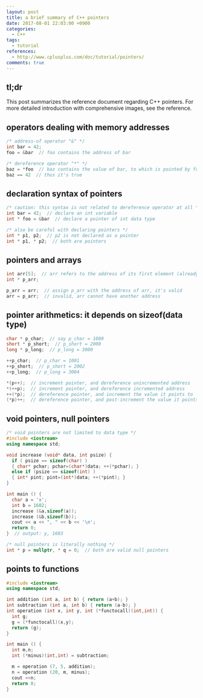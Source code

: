 ```yaml
---
layout: post
title: a brief summary of C++ pointers
date: 2017-08-01 22:03:00 +0900
categories:
  - C++
tags:
  - tutorial
references:
  - http://www.cplusplus.com/doc/tutorial/pointers/
comments: true
---
```


## tl;dr

This post summarizes the reference document regarding C++ pointers. For more detailed introduction with comprehensive images, see the reference.

## operators dealing with memory addresses
```c++
/* address-of operator "&" */
int bar = 42;
foo = &bar  // foo contains the address of bar

/* dereference operator "*" */
baz = *foo  // baz contains the value of bar, to which is pointed by foo
baz == 42  // thus it's true
```

## declaration syntax of pointers
```c++
/* caution: this syntax is not related to dereference operator at all */
int bar = 42;  // declare an int variable
int * foo = &bar  // declare a pointer of int data type

/* also be careful with declaring pointers */
int * p1, p2;  // p2 is not declared as a pointer
int * p1, * p2;  // both are pointers
```

## pointers and arrays
```c++
int arr[5];  // arr refers to the address of its first element (already allocated)
int * p_arr;

p_arr = arr;  // assign p_arr with the address of arr, it's valid
arr = p_arr;  // invalid, arr cannot have another address
```

## pointer arithmetics: it depends on sizeof(data type)
```c++
char * p_char;  // say p_char = 1000
short * p_short;  // p_short = 2000
long * p_long;  // p_long = 3000

++p_char;  // p_char = 1001
++p_short;  // p_short = 2002
++p_long;  // p_long = 3004

*(p++);  // increment pointer, and dereference unincremented address
*(++p);  // increment pointer, and dereference incremented address
++(*p);  // dereference pointer, and increment the value it points to
(*p)++;  // dereference pointer, and post-increment the value it points to
```

## void pointers, null pointers
```c++
/* void pointers are not limited to data type */
#include <iostream>
using namespace std;

void increase (void* data, int psize) {
  if ( psize == sizeof(char) )
  { char* pchar; pchar=(char*)data; ++(*pchar); }
  else if (psize == sizeof(int) )
  { int* pint; pint=(int*)data; ++(*pint); }
}

int main () {
  char a = 'x';
  int b = 1602;
  increase (&a,sizeof(a));
  increase (&b,sizeof(b));
  cout << a << ", " << b << '\n';
  return 0;
}  // output: y, 1603

/* null pointers is literally nothing */
int * p = nullptr, * q = 0;  // both are valid null pointers
```

## points to functions
```c++
#include <iostream>
using namespace std;

int addition (int a, int b) { return (a+b); }
int subtraction (int a, int b) { return (a-b); }
int operation (int x, int y, int (*functocall)(int,int)) {
  int g;
  g = (*functocall)(x,y);
  return (g);
}

int main () {
  int m,n;
  int (*minus)(int,int) = subtraction;

  m = operation (7, 5, addition);
  n = operation (20, m, minus);
  cout <<n;
  return 0;
}
```
